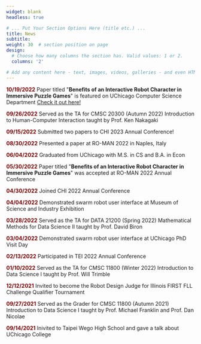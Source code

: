 ```yaml
---
widget: blank
headless: true

# ... Put Your Section Options Here (title etc.) ...
title: News
subtitle:
weight: 30  # section position on page
design:
  # Choose how many columns the section has. Valid values: 1 or 2.
  columns: '2'

# Add any content here - text, images, videos, galleries - and even HTML code!
---
```

<p><b style="color:maroon;">10/19/2022</b> Paper titled "<b>Benefits of an Interactive Robot Character in Immersive Puzzle Games</b>" is featured on UChicago Computer Science Department <a href="https://cs.uchicago.edu/news/uchicago-research-tests-whether-robots-or-humans-are-better-game-partners/"> Check it out here!</a> </p>
<p><b style="color:maroon;">09/26/2022</b>  Served as the TA for CMSC 20300 (Autumn 2022) Introduction to Human-Computer Interaction taught by Prof. Ken Nakagaki</p>
<p><b style="color:maroon;">09/15/2022</b>  Submitted two papers to CHI 2023 Annual Conference! </p>
<p><b style="color:maroon;">08/30/2022</b>  Presented a paper at RO-MAN 2022 in Naples, Italy</p>
<p><b style="color:maroon;">06/04/2022</b>  Graduated from UChicago with M.S. in CS and B.A. in Econ</p>
<p><b style="color:maroon;">05/30/2022</b>  Paper titled "<b>Benefits of an Interactive Robot Character in Immersive Puzzle Games</b>" was accepted at RO-MAN 2022 Annual Conference</p>
<p><b style="color:maroon;">04/30/2022</b>  Joined CHI 2022 Annual Conference</p>
<p><b style="color:maroon;">04/04/2022</b>  Demonstrated swarm robot user interface at Museum of Science and Industry Exhibition</p>
<p><b style="color:maroon;">03/28/2022</b>  Served as the TA for DATA 21200 (Spring 2022) Mathematical Methods for Data Science II taught by Prof. David Biron</p>
<p><b style="color:maroon;">03/04/2022</b>  Demonstrated swarm robot user interface at UChicago PhD Visit Day</p>
<p><b style="color:maroon;">02/13/2022</b>  Participated in TEI 2022 Annual Conference</p>
<p><b style="color:maroon;">01/10/2022</b>  Served as the TA for CMSC 11800 (Winter 2022) Introduction to Data Science I taught by Prof. Will Trimble</p>
<p><b style="color:maroon;">12/12/2021</b>  Invited to become the Robot Design Judge for Illinois FIRST FLL Challenge Qualifier Tournament </p>
<p><b style="color:maroon;">09/27/2021</b>  Served as the Grader for CMSC 11800 (Autumn 2021) Introduction to Data Science I taught by Prof. Michael Franklin and  Prof. Dan Nicolae</p>
<p><b style="color:maroon;">09/14/2021</b>  Inivited to Taipei Wego High School and gave a talk about UChicago College</p>


